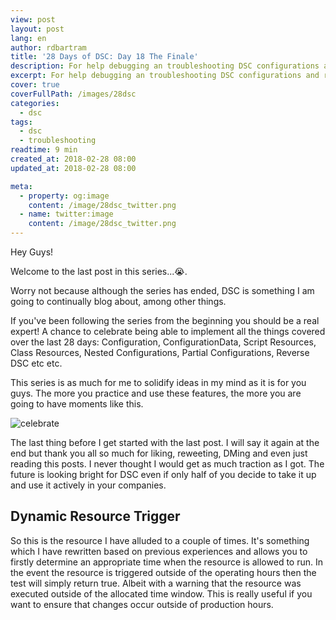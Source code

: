 ```yaml
---
view: post
layout: post
lang: en
author: rdbartram
title: '28 Days of DSC: Day 18 The Finale'
description: For help debugging an troubleshooting DSC configurations and resources.
excerpt: For help debugging an troubleshooting DSC configurations and resources.
cover: true
coverFullPath: /images/28dsc
categories:
  - dsc
tags:
  - dsc
  - troubleshooting
readtime: 9 min
created_at: 2018-02-28 08:00
updated_at: 2018-02-28 08:00

meta:
  - property: og:image
    content: /image/28dsc_twitter.png
  - name: twitter:image
    content: /image/28dsc_twitter.png
---
```


Hey Guys!

Welcome to the last post in this series...😭.

Worry not because although the series has ended, DSC is something I am going to continually blog about, among other things.

If you've been following the series from the beginning you should be a real expert! A chance to celebrate being able to implement all the things covered over the last 28 days: Configuration, ConfigurationData, Script Resources, Class Resources, Nested Configurations, Partial Configurations, Reverse DSC etc etc.

This series is as much for me to solidify ideas in my mind as it is for you guys. The more you practice and use these features, the more you are going to have moments like this.

![celebrate](https://media.giphy.com/media/YTbZzCkRQCEJa/giphy.gif)

The last thing before I get started with the last post. I will say it again at the end but thank you all so much for liking, reweeting, DMing and even just reading this posts. I never thought I would get as much traction as I got. The future is looking bright for DSC even if only half of you decide to take it up and use it actively in your companies.

## Dynamic Resource Trigger

So this is the resource I have alluded to a couple of times. It's something which I have rewritten based on previous experiences and allows you to firstly determine an appropriate time when the resource is allowed to run. In the event the resource is triggered outside of the operating hours then the test will simply return true. Albeit with a warning that the resource was executed outside of the allocated time window. This is really useful if you want to ensure that changes occur outside of production hours.
